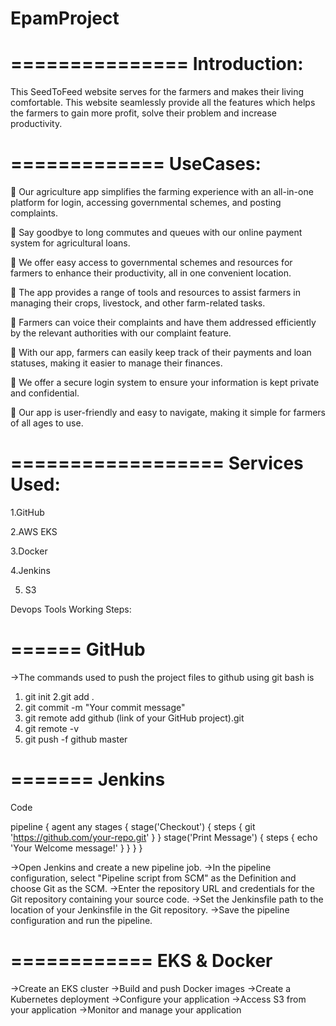 # EpamProject

===============
**Introduction:**
================

This SeedToFeed website serves for the farmers and makes their living comfortable. This website seamlessly provide all the features which helps the farmers to gain more profit, solve their problem and increase productivity.

=============
**UseCases:**
==============

	Our agriculture app simplifies the farming experience with an all-in-one platform for login, accessing governmental schemes, and posting complaints.

	Say goodbye to long commutes and queues with our online payment system for agricultural loans.

	We offer easy access to governmental schemes and resources for farmers to enhance their productivity, all in one convenient location.

	The app provides a range of tools and resources to assist farmers in managing their crops, livestock, and other farm-related tasks.

	Farmers can voice their complaints and have them addressed efficiently by the relevant authorities with our complaint feature.

	With our app, farmers can easily keep track of their payments and loan statuses, making it easier to manage their finances.

	We offer a secure login system to ensure your information is kept private and confidential.

	Our app is user-friendly and easy to navigate, making it simple for farmers of all ages to use.

==================
**Services Used:**
==================

1.GitHub

2.AWS EKS

3.Docker

4.Jenkins

5. S3


Devops Tools Working Steps:

======
GitHub
======

->The commands used to push the project files to github using git bash is

1. git init
2.git add .
3. git commit -m "Your commit message"
4. git remote add github (link of your GitHub project).git
5. git remote -v
6. git push -f github master

=======
Jenkins
=======


Code

pipeline {
    agent any
    stages {
        stage('Checkout') {
            steps {
                git 'https://github.com/your-repo.git'
            }
        }
        stage('Print Message') {
            steps {
                echo 'Your Welcome message!'
            }
        }
    }
}

->Open Jenkins and create a new pipeline job.
->In the pipeline configuration, select "Pipeline script from SCM" as the Definition and choose Git as the SCM.
->Enter the repository URL and credentials for the Git repository containing your source code.
->Set the Jenkinsfile path to the location of your Jenkinsfile in the Git repository.
->Save the pipeline configuration and run the pipeline.

============
EKS & Docker
=============

->Create an EKS cluster
->Build and push Docker images
->Create a Kubernetes deployment
->Configure your application
->Access S3 from your application
->Monitor and manage your application



